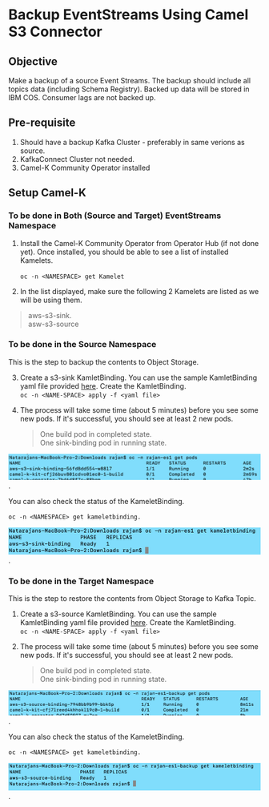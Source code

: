 # Backup EventStreams Using Camel S3 Connector

## Objective
Make a backup of a source Event Streams. The backup should include all topics data (including Schema Registry). Backed up data will be stored in IBM COS. Consumer lags are not backed up.  


## Pre-requisite

1. Should have a backup Kafka Cluster - preferably in same verions as source. 
2. KafkaConnect Cluster not needed.
3. Camel-K Community Operator installed

## Setup Camel-K

### To be done in Both (Source and Target) EventStreams Namespace
1. Install the Camel-K Community Operator from Operator Hub (if not done yet). Once installed, you should be able to see a list of installed Kamelets. 

	`oc -n <NAMESPACE> get Kamelet`
	
2. In the list displayed, make sure the following 2 Kamelets are listed as we will be using them.   

> aws-s3-sink.  
> asw-s3-source	   

### To be done in the Source Namespace

This is the step to backup the contents to Object Storage. 

3. Create a s3-sink KamletBinding. You can use the sample KamletBinding yaml file provided [here](./aws-s3-sink-bind.yaml). Create the KamletBinding.  
`oc -n <NAME-SPACE> apply -f <yaml file>`    

4. The process will take some time (about 5 minutes) before you see some new pods. If it's successful, you should see at least 2 new pods.  
	> One build pod in completed state.   
	One sink-binding pod in running state.   
	
![](./images/2.png).  

You can also check the status of the KameletBinding.   

	oc -n <NAMESPACE> get kameletbinding.  

![](./images/3.png).  


### To be done in the Target Namespace

This is the step to restore the contents from Object Storage to Kafka Topic.   

1. Create a s3-source KamletBinding. You can use the sample KamletBinding yaml file provided [here](./aws-s3-source-bind.yaml). Create the KamletBinding.  
`oc -n <NAME-SPACE> apply -f <yaml file>`    

2. The process will take some time (about 5 minutes) before you see some new pods. If it's successful, you should see at least 2 new pods.  
	> One build pod in completed state.   
	One sink-binding pod in running state.   
	
![](images/4.png).  

You can also check the status of the KameletBinding.   

	oc -n <NAMESPACE> get kameletbinding.  

![](./images/5.png).  


